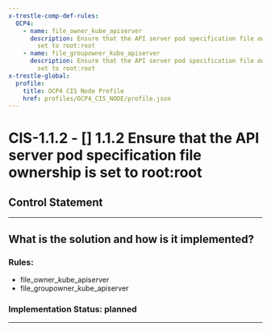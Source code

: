 ```yaml
---
x-trestle-comp-def-rules:
  OCP4:
    - name: file_owner_kube_apiserver
      description: Ensure that the API server pod specification file ownership is
        set to root:root
    - name: file_groupowner_kube_apiserver
      description: Ensure that the API server pod specification file ownership is
        set to root:root
x-trestle-global:
  profile:
    title: OCP4 CIS Node Profile
    href: profiles/OCP4_CIS_NODE/profile.json
---
```


# CIS-1.1.2 - \[\] 1.1.2 Ensure that the API server pod specification file ownership is set to root:root

## Control Statement

______________________________________________________________________

## What is the solution and how is it implemented?

<!-- For implementation status enter one of: implemented, partial, planned, alternative, not-applicable -->

<!-- Note that the list of rules under ### Rules: is read-only and changes will not be captured after assembly to JSON -->

<!-- Add control implementation description here for control: CIS-1.1.2 -->

### Rules:

  - file_owner_kube_apiserver
  - file_groupowner_kube_apiserver

### Implementation Status: planned

______________________________________________________________________
